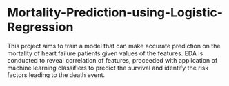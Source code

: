 # Mortality-Prediction-using-Logistic-Regression
This project aims to train a model that can make accurate prediction on the mortality of heart failure patients given values of the features. EDA is conducted to reveal correlation of features, proceeded with  application of machine learning classifiers to predict the survival and identify the risk factors leading  to the death event. 
